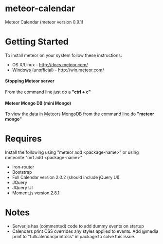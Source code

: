 meteor-calendar
===============

Meteor Calendar (meteor version 0.9.1)

Getting Started
===============

To install meteor on your system follow these instructions:

* OS X/Linux - http://docs.meteor.com/
* Windows (unofficial) - http://win.meteor.com/

#### Stopping Meteor server

From the command line just do a **"ctrl + c"**

#### Meteor Mongo DB (mini Mongo)

To view the data in Meteors MongoDB from the command line do **"meteor mongo"**


Requires
===============

Install the following using "meteor add \<package-name\>" or using meteorite "mrt add \<package-name\>"

- Iron-router
- Bootstrap
- Full Calendar version 2.0.2 (should include jQuery UI)
- JQuery
- JQuery UI
- Moment.js version 2.8.1

Notes
===============
- Server.js has (commented) code to add dummy events on startup
- Calendars print CSS overrides any styles applied to events. Add @media print to "fullcalendar.print.css" in package to solve this issue. 




